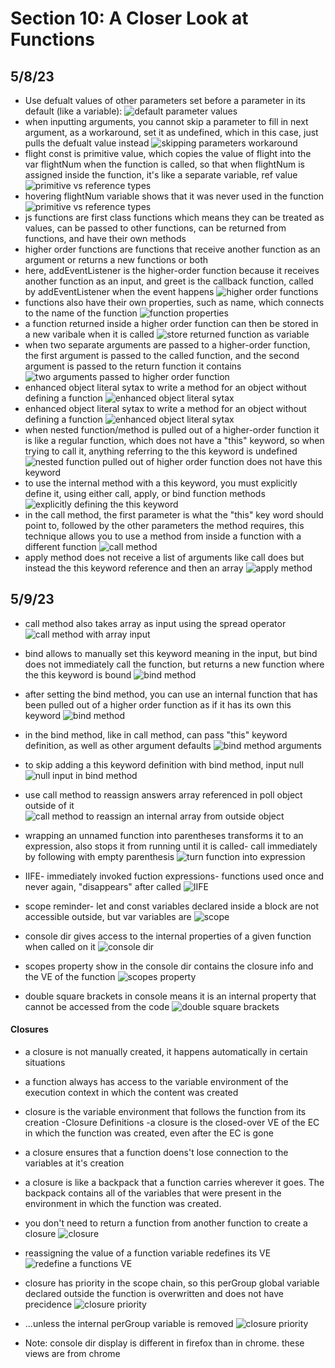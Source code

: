# Section 10: A Closer Look at Functions

## 5/8/23

- Use defualt values of other parameters set before a parameter in its default (like a variable):
![default parameter values](images/10-functions/2023-05-08-1.png)
- when inputting arguments, you cannot skip a parameter to fill in next argument, as a workaround, set it as undefined, which in this case, just pulls the defualt value instead
![skipping parameters workaround](images/10-functions/2023-05-08-2.png)
- flight const is primitive value, which copies the value of flight into the var flightNum when the function is called, so that when flightNum is assigned inside the function, it's like a separate variable, ref value
![primitive vs reference types](images/10-functions/2023-05-08-3a.png)
- hovering flightNum variable shows that it was never used in the function
![primitive vs reference types](images/10-functions/2023-05-08-3b.png)
- js functions are first class functions which means they can be treated as values, can be passed to other functions, can be returned from functions, and have their own methods
- higher order functions are functions that receive another function as an argument or returns a new functions or both
- here, addEventListener is the higher-order function because it receives another function as an input, and greet is the callback function, called by addEventListener when the event happens
![higher order functions](images/10-functions/2023-05-08-4.png)
- functions also have their own properties, such as name, which connects to the name of the function
![function properties](images/10-functions/2023-05-08-5.png)
- a function returned inside a higher order function can then be stored in a new varibale when it is called
![store returned function as variable](images/10-functions/2023-05-08-6.png)
- when two separate arguments are passed to a higher-order function, the first argument is passed to the called function, and the second argument is passed to the return function it contains
![two arguments passed to higher order function](images/10-functions/2023-05-08-7.png)
- enhanced object literal sytax to write a method for an object without defining a function
![enhanced object literal sytax](images/10-functions/2023-05-08-8a.png)
- enhanced object literal sytax to write a method for an object without defining a function
![enhanced object literal sytax](images/10-functions/2023-05-08-8b.png)
- when nested function/method is pulled out of a higher-order function it is like a regular function, which does not have a "this" keyword, so when trying to call it, anything referring to the this keyword is undefined
![nested function pulled out of higher order function does not have this keyword](images/10-functions/2023-05-08-9a.png)
- to use the internal method with a this keyword, you must explicitly define it, using either call, apply, or bind function methods
![explicitly defining the this keyword](images/10-functions/2023-05-08-9b.png)
- in the call method, the first parameter is what the "this" key word should point to, followed by the other parameters the method requires, this technique allows you to use a method from inside a function with a different function
![call method](images/10-functions/2023-05-08-9c.png)
- apply method does not receive a list of arguments like call does but instead the this keyword reference and then an array
![apply method](images/10-functions/2023-05-08-9d.png)

## 5/9/23
- call method also takes array as input using the spread operator
![call method with array input](images/10-functions/2023-05-09-1.png)

- bind allows to manually set this keyword meaning in the input, but bind does not immediately call the function, but returns a new function where the this keyword is bound
![bind method](images/10-functions/2023-05-09-2a.png)

- after setting the bind method, you can use an internal function that has been pulled out of a higher order function as if it has its own this keyword
![bind method](images/10-functions/2023-05-09-2b.png)

- in the bind method, like in call method, can pass "this" keyword definition, as well as other argument defaults
![bind method arguments](images/10-functions/2023-05-09-3.png)

- to skip adding a this keyword definition with bind method, input null
![null input in bind method](images/10-functions/2023-05-09-4.png)

- use call method to reassign answers array referenced in poll object outside of it
![call method to reassign an internal array from outside object](images/10-functions/2023-05-09-5.png)

- wrapping an unnamed function into parentheses transforms it to an expression, also stops it from running until it is called- call immediately by following with empty parenthesis
![turn function into expression](images/10-functions/2023-05-09-6.png)

- IIFE- immediately invoked fuction expressions- functions used once and never again, "disappears" after called
![IIFE](images/10-functions/2023-05-09-7.png)

- scope reminder- let and const variables declared inside a block are not accessible outside, but var variables are
![scope](images/10-functions/2023-05-09-8.png)

- console dir gives access to the internal properties of a given function when called on it
![console dir](images/10-functions/2023-05-09-9a.png)

- scopes property show in the console dir contains the closure info and the VE of the function
![scopes property](images/10-functions/2023-05-09-9b.png)
- double square brackets in console means it is an internal property that cannot be accessed from the code
![double square brackets](images/10-functions/2023-05-09-9c.png)


#### Closures
- a closure is not manually created, it happens automatically in certain situations
- a function always has access to the variable environment of the execution context in which the content was created
- closure is the variable environment that follows the function from its creation
-Closure Definitions
-a closure is the closed-over VE of the EC in which the function was created, even after the EC is gone
- a closure ensures that a function doens't lose connection to the variables at it's creation
- a closure is like a backpack that a function carries wherever it goes. The backpack contains all of the variables that were present in the environment in which the function was created.

- you don't need to return a function from another function to create a closure
![closure](images/10-functions/2023-05-09-10a.png)
- reassigning the value of a function variable redefines its VE
![redefine a functions VE](images/10-functions/2023-05-09-10b.png)
- closure has priority in the scope chain, so this perGroup global variable declared outside the function is overwritten and does not have precidence
![closure priority](images/10-functions/2023-05-09-11a.png)
- ...unless the internal perGroup variable is removed
![closure priority](images/10-functions/2023-05-09-11b.png)

- Note: console dir display is different in firefox than in chrome. these views are from chrome
